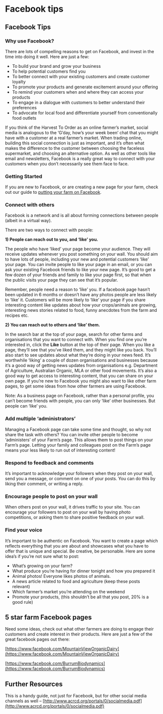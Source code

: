 # Facebook tips

## Facebook Tips

### Why use Facebook?

There are lots of compelling reasons to get on Facebook, and invest in the time into doing it well. Here are just a few:

* To build your brand and grow your business
* To help potential customers find you
* To better connect with your existing customers and create customer loyalty
* To promote your products and generate excitement around your offering
* To remind your customers when and where they can access your products
* To engage in a dialogue with customers to better understand their preferences
* To advocate for local food and differentiate yourself from conventionally food outlets

If you think of the Harvest To Order as an online farmer’s market, social media is analogous to the ‘G’day, how’s your week been’ chat that you might have with a customer at a real farmer’s market. When trading online, building this social connection is just as important, and it’s often what makes the difference to the customer between choosing the faceless supermarket, and choosing an alternative option. As well as other tools like email and newsletters, Facebook is a really great way to connect with your customers when you don’t necessarily see them face to face.

### Getting Started

If you are new to Facebook, or are creating a new page for your farm, check out our guide to [putting your farm on Facebook](your-farm-on-facebook.md).

### Connect with others

Facebook is a network and is all about forming connections between people \(albeit in a virtual way\).

There are two ways to connect with people:

**1\) People can reach out to you, and ‘like’ you.**

The people who have ‘liked’ your page become your audience. They will receive updates whenever you post something on your wall. You should aim to have lots of people, including your new and potential customers ‘like’ your page. You can invite people to like your page in an email, or you can ask your existing Facebook friends to like your new page. It’s good to get a few dozen of your friends and family to like your page first, so that when the public visits your page they can see that it’s popular.

Remember, people need a reason to ‘like’ you. If a facebook page hasn’t been updated in 6 months or doesn’t have any photos people are less likely to ‘like’ it. Customers will be more likely to ‘like’ your page if you share interesting content like updates about how your crops/animals are growing, interesting news stories related to food, funny anecdotes from the farm and recipes etc.

**2\) You can reach out to others and ‘like’ them.**

In the search bar at the top of your page, search for other farms and organisations that you want to connect with. When you find one you’re interested in, click the **Like** button at the top of their page. When you like a page, they’ll see that you’ve liked them, and they might like you back. You’ll also start to see updates about what they’re doing in your news feed. It’s worthwhile ‘liking’ a couple of dozen organisations and businesses because it’s a good way of getting news updates from organisations e.g. Department of Agriculture, Australian Organic, MLA or other food movements. It’s also a good way to get access to interesting content, that you can share on your own page. If you’re new to Facebook you might also want to like other farm pages, to get some ideas from how other farmers are using Facebook.

Note: As a business page on Facebook, rather than a personal profile, you can’t become friends with people, you can only ‘like’ other businesses. But people can ‘like’ you.

### Add multiple ‘administrators’

Managing a Facebook page can take some time and thought, so why not share the task with others? You can invite other people to become ‘administers’ of your Farm’s page. This allows them to post things on your Farm’s page. Letting your family and colleagues post on the Farm’s page means your less likely to run out of interesting content!

### Respond to feedback and comments

It’s important to acknowledge your followers when they post on your wall, send you a message, or comment on one of your posts. You can do this by liking their comment, or writing a reply.

### Encourage people to post on your wall

When others post on your wall, it drives traffic to your site. You can encourage your followers to post on your wall by having photo competitions, or asking them to share positive feedback on your wall.

### Find your voice

It’s important to be authentic on Facebook. You want to create a page which reflects everything that you are about and showcases what you have to offer that is unique and special. Be creative, be personable. Here are some idea’s if you’re not sure what to post:

* What’s growing on your farm?
* What produce you’re having for dinner tonight and how you prepared it
* Animal photos! Everyone likes photos of animals.
* A news article related to food and agriculture \(keep these posts relevant\)
* Which farmer’s market you’re attending on the weekend
* Promote your products, \(this shouldn’t be all that you post, 20% is a good rule\)

## 5 star farm Facebook pages

Need some ideas, check out what other farmers are doing to engage their customers and create interest in their products. Here are just a few of the great facebook pages out there:

[https://www.facebook.com/MountainViewOrganicDairy](https://www.facebook.com/MountainViewOrganicDairy)

[https://www.facebook.com/BurrumBiodynamics](https://www.facebook.com/BurrumBiodynamics)

## Further Resources

This is a handy guide, not just for Facebook, but for other social media channels as well – [http://www.acrcd.org/portals/0/socialmedia.pdf](http://www.acrcd.org/portals/0/socialmedia.pdf)

